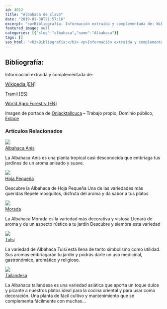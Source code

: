 ```yaml
---
id: 4012
title: "Albahaca de clavo"
date: "2019-01-30T21:57:16"
excerpt: "<p>Bibliografía: Información extraída y complementada de: Wikipedia [EN] Tramil [ES] World Agro Forestry [EN] Imagen de portada de Onjacktallcuca &#8211; Trabajo propio, Dominio público, Enlace Artículos Relacionados Albahaca Anís La Albahaca Anís es una planta tropical casi desconocida que embriaga tus jardines de un aroma anisado y suave. Albahaca de clavo Es una planta capaz de&hellip; <a class=\"more-link\" href=\"https://plantasyflores.online/albahaca/tulsi/\">Seguir leyendo <span class=\"screen-reader-text\">Tulsi</span> <span class=\"meta-nav\" aria-hidden=\"true\">&rarr;</span></a></p>\n"
featured_image: null
categories: [{"slug":"albahaca","name":"Albahaca"}]
tags: []
seo_html: "<h2>Bibliografía:</h2> <p>Información extraída y complementada de:</p> <p><a href=\"https://en.wikipedia.org/wiki/Ocimum_gratissimum\" target=\"_blank\" rel=\"noopener noreferrer\">Wikipedia [EN]</a></p> <p><a href=\"http://www.tramil.net/es/plant/ocimum-gratissimum\" target=\"_blank\" rel=\"noopener noreferrer\">Tramil [ES]</a></p> <p><a href=\"http://www.worldagroforestry.org/treedb/AFTPDFS/Ocimum_gratissimum.PDF\" target=\"_blank\" rel=\"noopener noreferrer\">World Agro Forestry [EN]</a></p> <p>Imagen de portada de <a href=\"//commons.wikimedia.org/wiki/User:Onjacktallcuca\">Onjacktallcuca</a> – Trabajo propio, Dominio público, <a href=\"https://commons.wikimedia.org/w/index.php?curid=10500240\" target=\"_blank\" rel=\"noopener noreferrer\">Enlace</a></p> <h3> Artículos Relacionados<br /> </h3> <img src=\"https://plantasyflores.online/wp-content/uploads/2019/02/Thai_basil_with_flowers-1.jpg\" /> <a href=\"/albahaca/anis/\"><br /> Albahaca Anís<br /> </a> <p>La Albahaca Anís es una planta tropical casi desconocida que embriaga tus jardines de un aroma anisado y suave.</p> <img src=\"https://plantasyflores.online/wp-content/uploads/2018/01/basil-2316349_1920.jpg\" /> <a href=\"/albahaca/hoja-pequena/\"><br /> Hoja Pequeña<br /> </a> <p>Descubre la Albahaca de Hoja Pequeña Una de las variedades más queridas Repele mosquitos, disfruta del aroma y da sabor a tus platos</p> <img src=\"https://plantasyflores.online/wp-content/uploads/2018/01/red-basil-2759335_1920.jpg\" /> <a href=\"/albahaca/morada/\"><br /> Morada<br /> </a> <p>La Albahaca Morada es la variedad más decorativa y vistosa Llenará de aroma y de un aspecto rústico a tu jardín Descubre y siembra esta variedad</p> <img src=\"https://plantasyflores.online/wp-content/uploads/2018/01/tulsi-1539181_1280.jpg\" /> <a href=\"/albahaca/tulsi/\"><br /> Tulsi<br /> </a> <p>La variedad de Albahaca Tulsi está llena de tanto simbolismo como utilidad. Sus aromas embriagarán tu jardín y podrás darle un uso medicinal, gastronómico, aromático y religioso.</p> <img src=\"https://plantasyflores.online/wp-content/uploads/2017/12/food-2880597_1920.jpg\" /> <a href=\"/albahaca/tailandesa/\"><br /> Tailandesa<br /> </a> <p>La Albahaca tailandesa es una variedad asiática que aporta un toque dulce y picante a nuestros platos ideal para la cocina oriental y para usar como decoración. Una planta de fácil cultivo y mantenimiento que se complementa fácilmente con muchas...</p>"
---
```


<h2>Bibliografía:</h2> <p>Información extraída y complementada de:</p> <p><a href="https://en.wikipedia.org/wiki/Ocimum_gratissimum" target="_blank" rel="noopener noreferrer">Wikipedia [EN]</a></p> <p><a href="http://www.tramil.net/es/plant/ocimum-gratissimum" target="_blank" rel="noopener noreferrer">Tramil [ES]</a></p> <p><a href="http://www.worldagroforestry.org/treedb/AFTPDFS/Ocimum_gratissimum.PDF" target="_blank" rel="noopener noreferrer">World Agro Forestry [EN]</a></p> <p>Imagen de portada de <a href="//commons.wikimedia.org/wiki/User:Onjacktallcuca">Onjacktallcuca</a> – Trabajo propio, Dominio público, <a href="https://commons.wikimedia.org/w/index.php?curid=10500240" target="_blank" rel="noopener noreferrer">Enlace</a></p> <h3> Artículos Relacionados<br /> </h3> <img src="https://plantasyflores.online/wp-content/uploads/2019/02/Thai_basil_with_flowers-1.jpg" /> <a href="/albahaca/anis/"><br /> Albahaca Anís<br /> </a> <p>La Albahaca Anís es una planta tropical casi desconocida que embriaga tus jardines de un aroma anisado y suave.</p> <img src="https://plantasyflores.online/wp-content/uploads/2018/01/basil-2316349_1920.jpg" /> <a href="/albahaca/hoja-pequena/"><br /> Hoja Pequeña<br /> </a> <p>Descubre la Albahaca de Hoja Pequeña Una de las variedades más queridas Repele mosquitos, disfruta del aroma y da sabor a tus platos</p> <img src="https://plantasyflores.online/wp-content/uploads/2018/01/red-basil-2759335_1920.jpg" /> <a href="/albahaca/morada/"><br /> Morada<br /> </a> <p>La Albahaca Morada es la variedad más decorativa y vistosa Llenará de aroma y de un aspecto rústico a tu jardín Descubre y siembra esta variedad</p> <img src="https://plantasyflores.online/wp-content/uploads/2018/01/tulsi-1539181_1280.jpg" /> <a href="/albahaca/tulsi/"><br /> Tulsi<br /> </a> <p>La variedad de Albahaca Tulsi está llena de tanto simbolismo como utilidad. Sus aromas embriagarán tu jardín y podrás darle un uso medicinal, gastronómico, aromático y religioso.</p> <img src="https://plantasyflores.online/wp-content/uploads/2017/12/food-2880597_1920.jpg" /> <a href="/albahaca/tailandesa/"><br /> Tailandesa<br /> </a> <p>La Albahaca tailandesa es una variedad asiática que aporta un toque dulce y picante a nuestros platos ideal para la cocina oriental y para usar como decoración. Una planta de fácil cultivo y mantenimiento que se complementa fácilmente con muchas...</p>
